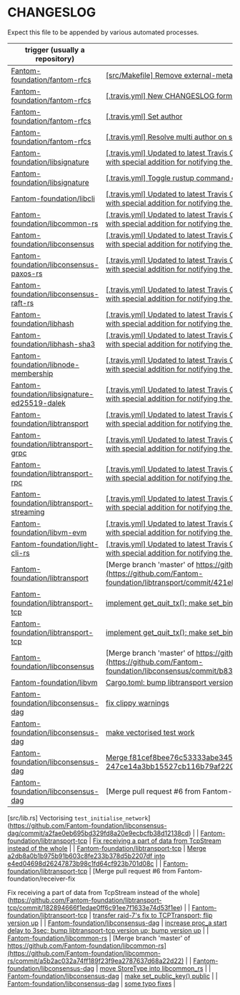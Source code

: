 CHANGESLOG
==========
Expect this file to be appended by various automated processes.

  | trigger (usually a repository) | commit |
  | ------------------------------ | ------ |
  | [Fantom-foundation/fantom-rfcs](https://github.com/Fantom-foundation/fantom-rfcs)  | [[src/Makefile] Remove external-metadata](https://github.com/Fantom-foundation/fantom-rfcs/commit/2f5369cf8f75b2b71a9e7a391cf1453c6aef807b)  |
  | [Fantom-foundation/fantom-rfcs](https://github.com/Fantom-foundation/fantom-rfcs) | [[.travis.yml] New CHANGESLOG format](https://github.com/Fantom-foundation/fantom-rfcs/commit/c9252fa565aa4969678500540abed7a54b53c725) |
  | [Fantom-foundation/fantom-rfcs](https://github.com/Fantom-foundation/fantom-rfcs) | [[.travis.yml] Set author](https://github.com/Fantom-foundation/fantom-rfcs/commit/ad850b40a8ce4db0fbafd79512113c08ca9b9180) |
  | [Fantom-foundation/fantom-rfcs](https://github.com/Fantom-foundation/fantom-rfcs) | [[.travis.yml] Resolve multi author on single commit](https://github.com/Fantom-foundation/fantom-rfcs/commit/601d72c26e009c6010c11756ca769e1c01b3cfd7) |
  | [Fantom-foundation/libsignature](https://github.com/Fantom-foundation/libsignature) | [[.travis.yml] Updated to latest Travis CI configuration format we specialised for Rust, with special addition for notifying the website of change](https://github.com/Fantom-foundation/libsignature/commit/d2a10c835f1c6ca10e6c036573953c5fb23e4e38) |
  | [Fantom-foundation/libsignature](https://github.com/Fantom-foundation/libsignature) | [[.travis.yml] Toggle rustup command check](https://github.com/Fantom-foundation/libsignature/commit/02f90b2a2d3870a8d6954db4976f2d0c7003edf4) |
  | [Fantom-foundation/libcli](https://github.com/Fantom-foundation/libcli) | [[.travis.yml] Updated to latest Travis CI configuration format we specialised for Rust, with special addition for notifying the website of change](https://github.com/Fantom-foundation/libcli/commit/53ac87615b6de8ce28e8698f8cd423196847a61d) |
  | [Fantom-foundation/libcommon-rs](https://github.com/Fantom-foundation/libcommon-rs) | [[.travis.yml] Updated to latest Travis CI configuration format we specialised for Rust, with special addition for notifying the website of change](https://github.com/Fantom-foundation/libcommon-rs/commit/41ba45e5b7d23107e4fd5bd4460c9aff388b69a3) |
  | [Fantom-foundation/libconsensus](https://github.com/Fantom-foundation/libconsensus) | [[.travis.yml] Updated to latest Travis CI configuration format we specialised for Rust, with special addition for notifying the website of change](https://github.com/Fantom-foundation/libconsensus/commit/21772b3e4a584fa4b9e659eced0fa8ed2b9ffad7) |
  | [Fantom-foundation/libconsensus-paxos-rs](https://github.com/Fantom-foundation/libconsensus-paxos-rs) | [[.travis.yml] Updated to latest Travis CI configuration format we specialised for Rust, with special addition for notifying the website of change](https://github.com/Fantom-foundation/libconsensus-paxos-rs/commit/d320aac7433290eab76d1b49685fcbe731db82be) |
  | [Fantom-foundation/libconsensus-raft-rs](https://github.com/Fantom-foundation/libconsensus-raft-rs) | [[.travis.yml] Updated to latest Travis CI configuration format we specialised for Rust, with special addition for notifying the website of change](https://github.com/Fantom-foundation/libconsensus-raft-rs/commit/61f6b33ca8bfc0e8aa9bbf584016eaecf6fdd6ab) |
  | [Fantom-foundation/libhash](https://github.com/Fantom-foundation/libhash) | [[.travis.yml] Updated to latest Travis CI configuration format we specialised for Rust, with special addition for notifying the website of change](https://github.com/Fantom-foundation/libhash/commit/f98ab42cf10bff71dfb3ef7a70e5f99b85e62a2b) |
  | [Fantom-foundation/libhash-sha3](https://github.com/Fantom-foundation/libhash-sha3) | [[.travis.yml] Updated to latest Travis CI configuration format we specialised for Rust, with special addition for notifying the website of change](https://github.com/Fantom-foundation/libhash-sha3/commit/8fe424d5c8759589b29cc863851f1087599841c2) |
  | [Fantom-foundation/libnode-membership](https://github.com/Fantom-foundation/libnode-membership) | [[.travis.yml] Updated to latest Travis CI configuration format we specialised for Rust, with special addition for notifying the website of change](https://github.com/Fantom-foundation/libnode-membership/commit/3edf484a7aa9d269534dd6fe3e33126494791c73) |
  | [Fantom-foundation/libsignature-ed25519-dalek](https://github.com/Fantom-foundation/libsignature-ed25519-dalek) | [[.travis.yml] Updated to latest Travis CI configuration format we specialised for Rust, with special addition for notifying the website of change](https://github.com/Fantom-foundation/libsignature-ed25519-dalek/commit/210bae7b7c32c5816758efc382c4c24b3c39ba13) |
  | [Fantom-foundation/libtransport](https://github.com/Fantom-foundation/libtransport) | [[.travis.yml] Updated to latest Travis CI configuration format we specialised for Rust, with special addition for notifying the website of change](https://github.com/Fantom-foundation/libtransport/commit/ec1e779814604bd2b93c4367c2d7e0fc32c240dd) |
  | [Fantom-foundation/libtransport-grpc](https://github.com/Fantom-foundation/libtransport-grpc) | [[.travis.yml] Updated to latest Travis CI configuration format we specialised for Rust, with special addition for notifying the website of change](https://github.com/Fantom-foundation/libtransport-grpc/commit/1d9002e74d067c279fa2a33d5f1e475dbc8f6ca5) |
  | [Fantom-foundation/libtransport-rpc](https://github.com/Fantom-foundation/libtransport-rpc) | [[.travis.yml] Updated to latest Travis CI configuration format we specialised for Rust, with special addition for notifying the website of change](https://github.com/Fantom-foundation/libtransport-rpc/commit/19775a2ca0e8f838c7ab22500241ff2ef0a47bdc) |
  | [Fantom-foundation/libtransport-streaming](https://github.com/Fantom-foundation/libtransport-streaming) | [[.travis.yml] Updated to latest Travis CI configuration format we specialised for Rust, with special addition for notifying the website of change](https://github.com/Fantom-foundation/libtransport-streaming/commit/60d3bf21fa879770459d4ddb2d495e140079e597) |
  | [Fantom-foundation/libvm-evm](https://github.com/Fantom-foundation/libvm-evm) | [[.travis.yml] Updated to latest Travis CI configuration format we specialised for Rust, with special addition for notifying the website of change](https://github.com/Fantom-foundation/libvm-evm/commit/5c6df0deb042195fceeb8eff349b913c7115561e) |
  | [Fantom-foundation/light-cli-rs](https://github.com/Fantom-foundation/light-cli-rs) | [[.travis.yml] Updated to latest Travis CI configuration format we specialised for Rust, with special addition for notifying the website of change](https://github.com/Fantom-foundation/light-cli-rs/commit/a243a7d48232d08fba3be29d093d24c0c299ef56) |
  | [Fantom-foundation/libtransport](https://github.com/Fantom-foundation/libtransport) | [Merge branch 'master' of https://github.com/Fantom-foundation/libtransport](https://github.com/Fantom-foundation/libtransport/commit/421eb2423904668d605cef6ee1a85cbd217d5d8b) |
  | [Fantom-foundation/libtransport-tcp](https://github.com/Fantom-foundation/libtransport-tcp) | [implement get_quit_tx(); make set_bind_net_addr() public](https://github.com/Fantom-foundation/libtransport-tcp/commit/f9c5046b9dcbe8890b2f58b91189e95887a02d17) |
  | [Fantom-foundation/libtransport-tcp](https://github.com/Fantom-foundation/libtransport-tcp) | [implement get_quit_tx(); make set_bind_net_addr() public](https://github.com/Fantom-foundation/libtransport-tcp/commit/e4ed04698d26247873b98c1fd64cf923b701d08c) |
  | [Fantom-foundation/libconsensus](https://github.com/Fantom-foundation/libconsensus) | [Merge branch 'master' of https://github.com/Fantom-foundation/libconsensus](https://github.com/Fantom-foundation/libconsensus/commit/b8372e6022552e77f5bed4eab6532368ab670f96) |
  | [Fantom-foundation/libvm](https://github.com/Fantom-foundation/libvm) | [Cargo.toml: bump libtransport version](https://github.com/Fantom-foundation/libvm/commit/615778956f1c680098e0977a0b178a880180c140) |
  | [Fantom-foundation/libconsensus-dag](https://github.com/Fantom-foundation/libconsensus-dag) | [fix clippy warnings](https://github.com/Fantom-foundation/libconsensus-dag/commit/247ce14a3bb15527cb116b79af2205cae35f7bbf) |
  | [Fantom-foundation/libconsensus-dag](https://github.com/Fantom-foundation/libconsensus-dag) | [make vectorised test work](https://github.com/Fantom-foundation/libconsensus-dag/commit/f81cef8bee76c53333abe345defcfda0b498b176) |
  | [Fantom-foundation/libconsensus-dag](https://github.com/Fantom-foundation/libconsensus-dag) | [Merge f81cef8bee76c53333abe345defcfda0b498b176 into 247ce14a3bb15527cb116b79af2205cae35f7bbf](https://github.com/Fantom-foundation/libconsensus-dag/commit/562fbe02e5d54522c9300bf81d7c5dd5e5e2f817) |
  | [Fantom-foundation/libconsensus-dag](https://github.com/Fantom-foundation/libconsensus-dag) | [Merge pull request #6 from Fantom-foundation/vectorise-test

[src/lib.rs] Vectorising `test_initialise_network`](https://github.com/Fantom-foundation/libconsensus-dag/commit/a2fae0eb695bd329fd8a20e9ecbcfb38d12138cd) |
  | [Fantom-foundation/libtransport-tcp](https://github.com/Fantom-foundation/libtransport-tcp) | [Fix receiving a part of data from TcpStream instead of the whole](https://github.com/Fantom-foundation/libtransport-tcp/commit/a2db8a0b1b975b91b603c8fe233b378d5b2207df) |
  | [Fantom-foundation/libtransport-tcp](https://github.com/Fantom-foundation/libtransport-tcp) | [Merge a2db8a0b1b975b91b603c8fe233b378d5b2207df into e4ed04698d26247873b98c1fd64cf923b701d08c](https://github.com/Fantom-foundation/libtransport-tcp/commit/21130ccd86fc6d943dc29e03e0456c6d74b90bf4) |
  | [Fantom-foundation/libtransport-tcp](https://github.com/Fantom-foundation/libtransport-tcp) | [Merge pull request #6 from Fantom-foundation/receiver-fix

Fix receiving a part of data from TcpStream instead of the whole](https://github.com/Fantom-foundation/libtransport-tcp/commit/182894666f1edae0ff6c91ee7f1633e74d53f1ee) |
  | [Fantom-foundation/libtransport-tcp](https://github.com/Fantom-foundation/libtransport-tcp) | [transfer raid-7's fix to TCPTransport; flip version up](https://github.com/Fantom-foundation/libtransport-tcp/commit/35ad6f4967c8eca5dcdb281976de2cfbe8b0df06) |
  | [Fantom-foundation/libconsensus-dag](https://github.com/Fantom-foundation/libconsensus-dag) | [increase proc_a start delay to 3sec; bump libtransport-tcp version up;  bump version up](https://github.com/Fantom-foundation/libconsensus-dag/commit/126e28f60a2137391f4a263433c4998b03dcb47a) |
  | [Fantom-foundation/libcommon-rs](https://github.com/Fantom-foundation/libcommon-rs) | [Merge branch 'master' of https://github.com/Fantom-foundation/libcommon-rs](https://github.com/Fantom-foundation/libcommon-rs/commit/a5b2ac032a74ff189f23f9ea2787637d68a22d22) |
  | [Fantom-foundation/libconsensus-dag](https://github.com/Fantom-foundation/libconsensus-dag) | [move StoreType into libcommon_rs](https://github.com/Fantom-foundation/libconsensus-dag/commit/bc13e2ce2b57e752ac9b15c4b717db84a0af9ea1) |
  | [Fantom-foundation/libconsensus-dag](https://github.com/Fantom-foundation/libconsensus-dag) | [make set_public_key() public](https://github.com/Fantom-foundation/libconsensus-dag/commit/aac423a4b9f49827dc133a3648b245fe8d064dde) |
  | [Fantom-foundation/libconsensus-dag](https://github.com/Fantom-foundation/libconsensus-dag) | [some typo fixes](https://github.com/Fantom-foundation/libconsensus-dag/commit/6b358005d90562ba52b4b481bd81286ed64cf43d) |
